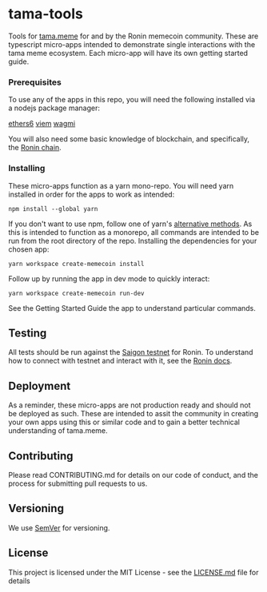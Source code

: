 # tama-tools
Tools for [tama.meme](https://tama.meme) for and by the Ronin memecoin community. These are typescript micro-apps intended to demonstrate single interactions with the tama meme ecosystem. Each micro-app will have its own getting started guide.

### Prerequisites

To use any of the apps in this repo, you will need the following installed via a nodejs package manager:

[ethers6](https://docs.ethers.org/v6/getting-started/)
[viem](https://viem.sh/docs/getting-started.html)
[wagmi](https://wagmi.sh/react/getting-started)

You will also need some basic knowledge of blockchain, and specifically, the [Ronin chain](https://docs.roninchain.com/developers/quickstart).

### Installing

These micro-apps function as a yarn mono-repo. You will need yarn installed in order for the apps to work as intended:
```
npm install --global yarn
```
If you don't want to use npm, follow one of yarn's [alternative methods](https://classic.yarnpkg.com/lang/en/docs/install).
As this is intended to function as a monorepo, all commands are intended to be run from the root directory of the repo. Installing the dependencies for your chosen app: 

```
yarn workspace create-memecoin install
```

Follow up by running the app in dev mode to quickly interact:

```
yarn workspace create-memecoin run-dev
```

See the Getting Started Guide the app to understand particular commands.

## Testing

All tests should be run against the [Saigon testnet](https://saigon-app.roninchain.com/) for Ronin. To understand how to connect with testnet and interact with it, see the [Ronin docs](https://support.roninchain.com/hc/en-us/articles/14035929237787-Accessing-Saigon-Testnet).


## Deployment

As a reminder, these micro-apps are not production ready and should not be deployed as such. These are intended to assit the community in creating your own apps using this or similar code and to gain a better technical understanding of tama.meme.

## Contributing

Please read CONTRIBUTING.md for details on our code of conduct, and the process for submitting pull requests to us.

## Versioning

We use [SemVer](http://semver.org/) for versioning.

## License

This project is licensed under the MIT License - see the [LICENSE.md](LICENSE.md) file for details
